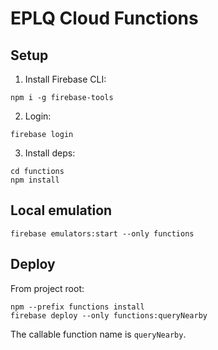 # EPLQ Cloud Functions

## Setup

1. Install Firebase CLI:
```
npm i -g firebase-tools
```
2. Login:
```
firebase login
```
3. Install deps:
```
cd functions
npm install
```

## Local emulation
```
firebase emulators:start --only functions
```

## Deploy
From project root:
```
npm --prefix functions install
firebase deploy --only functions:queryNearby
```

The callable function name is `queryNearby`.
